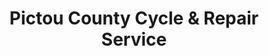 ---
title: "Pictou County Cycle & Repair Service"
url: /new-glasgow/pictou-county-cycle-and-repair-service/
shop: bicycle
---